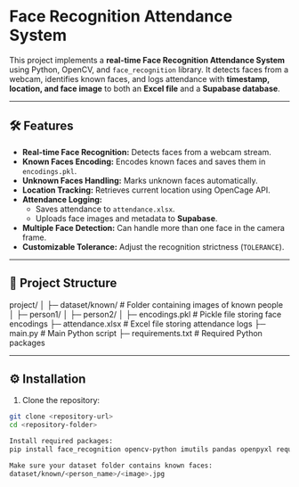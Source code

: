 # Face Recognition Attendance System

This project implements a **real-time Face Recognition Attendance System** using Python, OpenCV, and `face_recognition` library. It detects faces from a webcam, identifies known faces, and logs attendance with **timestamp, location, and face image** to both an **Excel file** and a **Supabase database**.

---

## 🛠 Features

- **Real-time Face Recognition:** Detects faces from a webcam stream.
- **Known Faces Encoding:** Encodes known faces and saves them in `encodings.pkl`.
- **Unknown Faces Handling:** Marks unknown faces automatically.
- **Location Tracking:** Retrieves current location using OpenCage API.
- **Attendance Logging:**  
  - Saves attendance to `attendance.xlsx`.  
  - Uploads face images and metadata to **Supabase**.
- **Multiple Face Detection:** Can handle more than one face in the camera frame.
- **Customizable Tolerance:** Adjust the recognition strictness (`TOLERANCE`).

---

## 📂 Project Structure

project/
│
├─ dataset/known/ # Folder containing images of known people
│ ├─ person1/
│ ├─ person2/
│
├─ encodings.pkl # Pickle file storing face encodings
├─ attendance.xlsx # Excel file storing attendance logs
├─ main.py # Main Python script
├─ requirements.txt # Required Python packages


---

## ⚙️ Installation

1. Clone the repository:
```bash
git clone <repository-url>
cd <repository-folder>

Install required packages:
pip install face_recognition opencv-python imutils pandas openpyxl requests supabase-py numpy

Make sure your dataset folder contains known faces:
dataset/known/<person_name>/<image>.jpg

